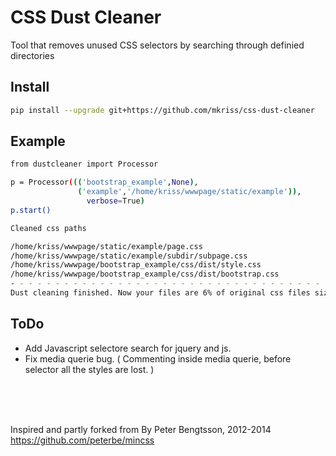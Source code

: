 CSS Dust Cleaner
================

Tool that removes unused CSS selectors by searching through definied directories


Install 
--------------
```sh
pip install --upgrade git+https://github.com/mkriss/css-dust-cleaner

```




Example
--------------
```sh
from dustcleaner import Processor

p = Processor((('bootstrap_example',None),
			   ('example','/home/kriss/wwwpage/static/example')),
			     verbose=True)
p.start()

Cleaned css paths

/home/kriss/wwwpage/static/example/page.css
/home/kriss/wwwpage/static/example/subdir/subpage.css
/home/kriss/wwwpage/bootstrap_example/css/dist/style.css
/home/kriss/wwwpage/bootstrap_example/css/dist/bootstrap.css
- - - - - - - - - - - - - - - - - - - - - - - - - - - - - - - - - - - - - - - - 
Dust cleaning finished. Now your files are 6% of original css files size 


```


ToDo
--------------

* Add Javascript selectore search for jquery and js.
* Fix media querie bug. ( Commenting inside media querie, before selector all the styles are lost. )

<br />
<br />
<br />

Inspired and partly forked from By Peter Bengtsson, 2012-2014 
https://github.com/peterbe/mincss